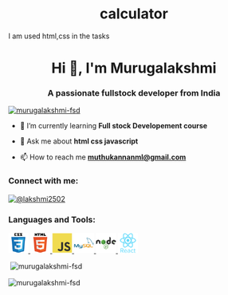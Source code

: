 <h1 style="text-align:center"> calculator</h1>
<p style=""text-align:center">I am used html,css in the tasks </p>
<h1 align="center">Hi 👋, I'm Murugalakshmi</h1>
<h3 align="center">A passionate fullstock developer from India</h3>

<p align="left"> <a href="https://github.com/ryo-ma/github-profile-trophy"><img src="https://github-profile-trophy.vercel.app/?username=murugalakshmi-fsd" alt="murugalakshmi-fsd" /></a> </p>

- 🌱 I’m currently learning **Full stock Developement course**

- 💬 Ask me about **html css javascript**

- 📫 How to reach me **muthukannanml@gmail.com**

<h3 align="left">Connect with me:</h3>
<p align="left">
<a href="https://twitter.com/@lakshmi2502" target="blank"><img align="center" src="https://raw.githubusercontent.com/rahuldkjain/github-profile-readme-generator/master/src/images/icons/Social/twitter.svg" alt="@lakshmi2502" height="30" width="40" /></a>
</p>

<h3 align="left">Languages and Tools:</h3>
<p align="left"> <a href="https://www.w3schools.com/css/" target="_blank" rel="noreferrer"> <img src="https://raw.githubusercontent.com/devicons/devicon/master/icons/css3/css3-original-wordmark.svg" alt="css3" width="40" height="40"/> </a> <a href="https://www.w3.org/html/" target="_blank" rel="noreferrer"> <img src="https://raw.githubusercontent.com/devicons/devicon/master/icons/html5/html5-original-wordmark.svg" alt="html5" width="40" height="40"/> </a> <a href="https://developer.mozilla.org/en-US/docs/Web/JavaScript" target="_blank" rel="noreferrer"> <img src="https://raw.githubusercontent.com/devicons/devicon/master/icons/javascript/javascript-original.svg" alt="javascript" width="40" height="40"/> </a> <a href="https://www.mysql.com/" target="_blank" rel="noreferrer"> <img src="https://raw.githubusercontent.com/devicons/devicon/master/icons/mysql/mysql-original-wordmark.svg" alt="mysql" width="40" height="40"/> </a> <a href="https://nodejs.org" target="_blank" rel="noreferrer"> <img src="https://raw.githubusercontent.com/devicons/devicon/master/icons/nodejs/nodejs-original-wordmark.svg" alt="nodejs" width="40" height="40"/> </a> <a href="https://reactjs.org/" target="_blank" rel="noreferrer"> <img src="https://raw.githubusercontent.com/devicons/devicon/master/icons/react/react-original-wordmark.svg" alt="react" width="40" height="40"/> </a> </p>

<p>&nbsp;<img align="center" src="https://github-readme-stats.vercel.app/api?username=murugalakshmi-fsd&show_icons=true&locale=en" alt="murugalakshmi-fsd" /></p>

<p><img align="center" src="https://github-readme-streak-stats.herokuapp.com/?user=murugalakshmi-fsd&" alt="murugalakshmi-fsd" /></p>
